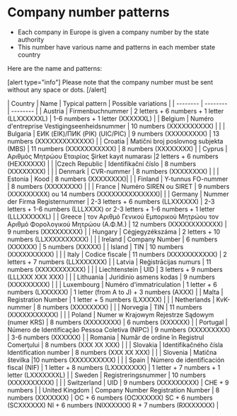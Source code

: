 # Company number patterns

* Each company in Europe is given a company number by the state authority
* This number have various name and patterns in each member state country

Here are the name and patterns:

[alert type="info"] Please note that the company number must be sent without any space or dots. [/alert]

| Country |  Name | Typical pattern | Possible variations |
| -------- | -------- | -------- |
| Austria     |  Firmenbuchnummer      | 2 letters + 6 numbers + 1 letter (LLXXXXXXL)  |  1-6 numbers + 1 letter (XXXXXXL)  |
| Belgium     |  Numéro d'entreprise Vestigingseenheidsnummer       | 10 numbers (XXXXXXXXXX)  |    |
| Bulgaria     |  ЕИК (EIK)/ПИК (PIK) (UIC/PIC)      | 9 numbers (XXXXXXXXX)  |  13 numbers (XXXXXXXXXXXXX)   |
| Croatia     |  Matični broj poslovnog subjekta (MBS)      | 11 numbers (XXXXXXXXXXX) |  8 numbers (XXXXXXXX)  |
| Cyprus     |  Αριθμός Μητρώου Εταιρίας Şirket kayıt numarası      |2 letters + 6 numbers (HEXXXXXX) |    |
|Czech Republic     |  Identifikační číslo      | 8 numbers (XXXXXXXX)  |    |
| Denmark   |  CVR-nummer      | 8 numbers (XXXXXXXX)  |    |
| Estonia   |  Kood      | 8 numbers (XXXXXXXX)|    |
| Finland   |  Y-tunnus FO-nummer      | 8 numbers (XXXXXXXX)  |    |
| France    |  Numéro SIREN  ou SIRET       | 9 numbers (XXXXXXXXX) ou   14 numbers (XXXXXXXXXXXXXX)|    |
| Germany    |  Nummer der Firma Registernummer      | 2-3 letters + 6 numbers (LLXXXXXX)  |   2-3 letters + 1-6 numbers (LLLXXXX) or 2-3 letters + 1-6 numbers + 1 letter (LLLXXXXXXL) |
| Greece    |  τον Αριθμό Γενικού Εμπορικού Μητρώου τον Αριθμό Φορολογικού Μητρώου (Α.Φ.Μ.)       | 12 numbers (XXXXXXXXXXXX)  |  9 numbers (XXXXXXXXX)  |
| Hungary   |  Cégjegyzékszáma      | 2 letters + 10 numbers (LLXXXXXXXXXX)  |    |
| Ireland   |  Company Number    | 6 numbers (XXXXXX)  |  5 numbers (XXXXX)  |
| Island   |  TIN   | 10 numbers (XXXXXXXXXX)  |    |
| Italy   |  Codice fiscale  | 11 numbers (XXXXXXXXXXX)  |  2 letters + 7 numbers (LLXXXXXXX)  |
| Latvia   |  Reģistrācijas numurs      | 11 numbers (XXXXXXXXXXX) |    |
| Liechtenstein   |  UID   |  3 letters + 9  numbers (LLLXXX XXX XXX) |    |
| Lithuania   |  Juridinio asmens kodas      | 9 numbers (XXXXXXXXX)  |    |
| Luxembourg   |  Numéro d'immatriculation      | 1 letter + 6 numbers (LXXXXXX)  |  1 letter (from A to J) + 3 numbers (AXXX)  |
| Malta   |  Registration Number      | 1 letter + 5 numbers (LXXXXX)  |    |
| Netherlands   |  KvK-nummer      | 8 numbers (XXXXXXXX)  |    |
| Norvegia   |  TIN    | 11 numbers (XXXXXXXXXXX)  |    |
| Poland   |  Numer w Krajowym Rejestrze Sądowym (numer KRS)      | 8 numbers (XXXXXXXX)  |  6 numbers (XXXXXX)  |
| Portugal   |  Número de Identificação Pessoa Coletiva (NIPC)      | 9 numbers (XXXXXXXXX)  |  3-6 numbers (XXXXXX)  |
| Romania   |  Număr de ordine în Registrul Comerţului      | 8 numbers (XXX XX XXX)  |    |
| Slovakia   |  Identifikačného čísla Identification number      | 8 numbers (XXX XX XXX)  |    |
| Slovenia   |  Matična številka      |10 numbers (XXXXXXXXXX) |    |
| Spain   |  Número de identificación fiscal (NIF)      | 1 letter + 8 numbers (LXXXXXXXX) |  1 letter + 7 numbers + 1 letter (LXXXXXXXL)  |
| Sweden   |  Registreringsnummer      | 10 numbers (XXXXXXXXXX)  |    |
| Switzerland   |  UID      | 9 numbers (XXXXXXXXX) |  CHE + 9 numbers  |
| United Kingdom  |  Company Number Registration Number      | 8 numbers (XXXXXXX)  |  OC + 6 numbers (OCXXXXXX) SC + 6 numbers (SCXXXXXX) NI + 6 numbers (NIXXXXXX) R + 7 numbers (RXXXXXXX)  |